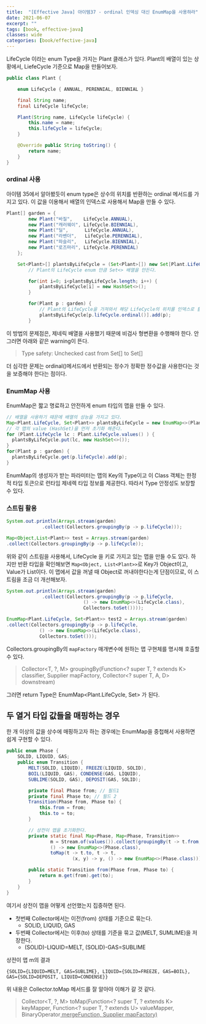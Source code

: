 ```yaml
---
title:  "[Effective Java] 아이템37 - ordinal 인덱싱 대신 EnumMap을 사용하라"
date: 2021-06-07
excerpt: ""
tags: [book, effective-java]
classes: wide
categories: [book/effective-java]
---
```


LifeCycle 이라는 enum Type을 가지는 Plant 클래스가 있다. Plant의 배열이 있는 상황에서, LiefeCycle 기준으로 Map을 만들어보자.

``` java
public class Plant {

	enum LifeCycle { ANNUAL, PERENNIAL, BIENNIAL }

	final String name;
	final LifeCycle lifeCycle;

	Plant(String name, LifeCycle lifeCycle) {
		this.name = name;
		this.lifeCycle = lifeCycle;
	}

	@Override public String toString() {
		return name;
	}
}
```

### ordinal 사용

아이템 35에서 알아봤듯이 enum type은 상수의 위치를 반환하는 ordinal 메서드를 가지고 있다. 이 값을 이용해서 배열의 인덱스로 사용해서 Map을 만들 수 있다.

``` java
Plant[] garden = {
        new Plant("바질",    LifeCycle.ANNUAL),
        new Plant("캐러웨이", LifeCycle.BIENNIAL),
        new Plant("딜",      LifeCycle.ANNUAL),
        new Plant("라벤더",   LifeCycle.PERENNIAL),
        new Plant("파슬리",   LifeCycle.BIENNIAL),
        new Plant("로즈마리", LifeCycle.PERENNIAL)
    };

    Set<Plant>[] plantsByLifeCycle = (Set<Plant>[]) new Set[Plant.LifeCycle.values().length];
		// Plant의 LifeCycle enum 만큼 Set<> 배열을 만든다.

		for(int i=0; i<plantsByLifeCycle.length; i++) {
			plantsByLifeCycle[i] = new HashSet<>();
		}

		for(Plant p : garden) {
			// Plant의 LifeCycle을 가져와서 해당 LifeCycle의 위치를 인덱스로 활용한다.
			plantsByLifeCycle[p.lifeCycle.ordinal()].add(p);
		}
```

이 방법의 문제점은, 제네릭 배열을 사용했기 때문에 비검사 형변환을 수행해야 한다. 안그러면 아래와 같은 warning이 뜬다.

> Type safety: Unchecked cast from Set[] to Set<Plant>[]

더 심각한 문제는 ordinal()메서드에서 반환되는 정수가 정확한 정수값을 사용한다는 것을 보증해야 한다는 점이다.

### EnumMap 사용

EnumMap은 짧고 명료하고 안전하게 enum 타입의 맵을 만들 수 있다.

``` java
// 배열을 사용하기 때문에 배열의 성능을 가지고 있다.
Map<Plant.LifeCycle, Set<Plant>> plantsByLifeCycle = new EnumMap<>(Plant.LifeCycle.class); // 한정적 타입 토큰
// 각 맵의 value (HashSet)을 먼저 초기화 해준다.
for (Plant.LifeCycle lc : Plant.LifeCycle.values() ) {
  plantsByLifeCycle.put(lc, new HashSet<>());
}
for(Plant p : garden) {
  plantsByLifeCycle.get(p.lifeCycle).add(p);
}
```

EnumMap의 생성자가 받는 파라미터는 맵의 Key의 Type이고 이 Class 객체는 한정적 타입 토큰으로 런타임 제네렉 타입 정보를 제공한다. 따라서 Type 안정성도 보장할 수 있다.

### 스트림 활용

``` java
System.out.println(Arrays.stream(garden)
             .collect(Collectors.groupingBy(p -> p.lifeCycle)));

Map<Object,List<Plant>> test = Arrays.stream(garden)
.collect(Collectors.groupingBy(p -> p.lifeCycle));
```

위와 같이 스트림을 사용해서, LifeCycle 을 키로 가지고 있는 맵을 만들 수도 있다. 하지만 반환 타입을 확인해보면 `Map<Object, List<Plant>>`로 Key가 Object이고, Value가 List<Plant>이다. 이 맵에서 값을 꺼낼 때 Object로 꺼내야한다는게 단점이므로, 이 스트림을 조금 더 개선해보자.

``` java
System.out.println(Arrays.stream(garden)
             .collect(Collectors.groupingBy(p -> p.lifeCycle,
                            () -> new EnumMap<>(LifeCycle.class),
                            Collectors.toSet())));

EnumMap<Plant.LifeCycle, Set<Plant>> test2 = Arrays.stream(garden)
.collect(Collectors.groupingBy(p -> p.lifeCycle,
            () -> new EnumMap<>(LifeCycle.class),
            Collectors.toSet()));
```

Collectors.groupingBy의 `mapFactory` 매개변수에 원하는 맵 구현체를 명시해 호출할 수 있다.

> Collector<T, ?, M> groupingBy(Function<? super T, ? extends K> classifier, Supplier<M> mapFactory, Collector<? super T, A, D> downstream)

그러면 return Type은 EnumMap<Plant.LifeCycle, Set<Plant>> 가 된다.


## 두 열거 타입 값들을 매핑하는 경우

한 개 이상의 값을 상수에 매핑하고자 하는 경우에는 EnumMap을 중첩해서 사용하면 쉽게 구현할 수 있다.

``` java
public enum Phase {
    SOLID, LIQUID, GAS;
    public enum Transition {
        MELT(SOLID, LIQUID), FREEZE(LIQUID, SOLID),
        BOIL(LIQUID, GAS), CONDENSE(GAS, LIQUID),
        SUBLIME(SOLID, GAS), DEPOSIT(GAS, SOLID);

        private final Phase from; // 필드1
        private final Phase to; // 필드 2
        Transition(Phase from, Phase to) {
            this.from = from;
            this.to = to;
        }

        // 상전이 맵을 초기화한다.
        private static final Map<Phase, Map<Phase, Transition>>
                m = Stream.of(values()).collect(groupingBy(t -> t.from,
                () -> new EnumMap<>(Phase.class),
                toMap(t -> t.to, t -> t,
                        (x, y) -> y, () -> new EnumMap<>(Phase.class))));

        public static Transition from(Phase from, Phase to) {
            return m.get(from).get(to);
        }
    }
}
```

여기서 상전이 맵을 어떻게 선언했는지 집중하면 된다.

- 첫번째 Collector에서는 이전(from) 상태를 기준으로 묶는다.
  - SOLID, LIQUID, GAS
- 두번째 Collector에서는 이후(to) 상태를 기준을 묶고 값(MELT, SUMLIME)을 저장한다.
  - (SOLID)-LIQUID=MELT, (SOLID)-GAS=SUBLIME

상전이 맵 m의 결과
```
{SOLID={LIQUID=MELT, GAS=SUBLIME}, LIQUID={SOLID=FREEZE, GAS=BOIL}, GAS={SOLID=DEPOSIT, LIQUID=CONDENSE}}
```

위 내용은 Collector.toMap 메서드를 잘 알아야 이해가 갈 것 같다.

> Collector<T, ?, M> toMap(Function<? super T, ? extends K> keyMapper, Function<? super T, ? extends U> valueMapper, BinaryOperator<U> mergeFunction, Supplier<M> mapFactory)
